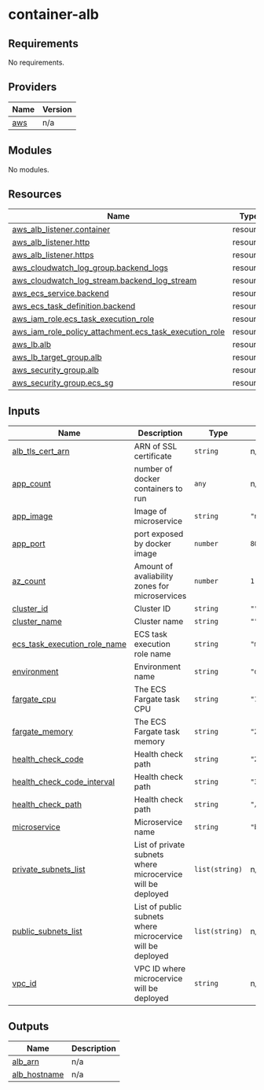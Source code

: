 # container-alb

<!-- BEGINNING OF PRE-COMMIT-TERRAFORM DOCS HOOK -->
## Requirements

No requirements.

## Providers

| Name | Version |
|------|---------|
| <a name="provider_aws"></a> [aws](#provider\_aws) | n/a |

## Modules

No modules.

## Resources

| Name | Type |
|------|------|
| [aws_alb_listener.container](https://registry.terraform.io/providers/hashicorp/aws/latest/docs/resources/alb_listener) | resource |
| [aws_alb_listener.http](https://registry.terraform.io/providers/hashicorp/aws/latest/docs/resources/alb_listener) | resource |
| [aws_alb_listener.https](https://registry.terraform.io/providers/hashicorp/aws/latest/docs/resources/alb_listener) | resource |
| [aws_cloudwatch_log_group.backend_logs](https://registry.terraform.io/providers/hashicorp/aws/latest/docs/resources/cloudwatch_log_group) | resource |
| [aws_cloudwatch_log_stream.backend_log_stream](https://registry.terraform.io/providers/hashicorp/aws/latest/docs/resources/cloudwatch_log_stream) | resource |
| [aws_ecs_service.backend](https://registry.terraform.io/providers/hashicorp/aws/latest/docs/resources/ecs_service) | resource |
| [aws_ecs_task_definition.backend](https://registry.terraform.io/providers/hashicorp/aws/latest/docs/resources/ecs_task_definition) | resource |
| [aws_iam_role.ecs_task_execution_role](https://registry.terraform.io/providers/hashicorp/aws/latest/docs/resources/iam_role) | resource |
| [aws_iam_role_policy_attachment.ecs_task_execution_role](https://registry.terraform.io/providers/hashicorp/aws/latest/docs/resources/iam_role_policy_attachment) | resource |
| [aws_lb.alb](https://registry.terraform.io/providers/hashicorp/aws/latest/docs/resources/lb) | resource |
| [aws_lb_target_group.alb](https://registry.terraform.io/providers/hashicorp/aws/latest/docs/resources/lb_target_group) | resource |
| [aws_security_group.alb](https://registry.terraform.io/providers/hashicorp/aws/latest/docs/resources/security_group) | resource |
| [aws_security_group.ecs_sg](https://registry.terraform.io/providers/hashicorp/aws/latest/docs/resources/security_group) | resource |

## Inputs

| Name | Description | Type | Default | Required |
|------|-------------|------|---------|:--------:|
| <a name="input_alb_tls_cert_arn"></a> [alb\_tls\_cert\_arn](#input\_alb\_tls\_cert\_arn) | ARN of SSL certificate | `string` | n/a | yes |
| <a name="input_app_count"></a> [app\_count](#input\_app\_count) | number of docker containers to run | `any` | n/a | yes |
| <a name="input_app_image"></a> [app\_image](#input\_app\_image) | Image of microservice | `string` | `"nginx:latest"` | no |
| <a name="input_app_port"></a> [app\_port](#input\_app\_port) | port exposed by docker image | `number` | `80` | no |
| <a name="input_az_count"></a> [az\_count](#input\_az\_count) | Amount of avaliability zones for microservices | `number` | `1` | no |
| <a name="input_cluster_id"></a> [cluster\_id](#input\_cluster\_id) | Cluster ID | `string` | `""` | no |
| <a name="input_cluster_name"></a> [cluster\_name](#input\_cluster\_name) | Cluster name | `string` | `""` | no |
| <a name="input_ecs_task_execution_role_name"></a> [ecs\_task\_execution\_role\_name](#input\_ecs\_task\_execution\_role\_name) | ECS task execution role name | `string` | `"myEcsTaskExecutionRole"` | no |
| <a name="input_environment"></a> [environment](#input\_environment) | Environment name | `string` | `"dev"` | no |
| <a name="input_fargate_cpu"></a> [fargate\_cpu](#input\_fargate\_cpu) | The ECS Fargate task CPU | `string` | `"1024"` | no |
| <a name="input_fargate_memory"></a> [fargate\_memory](#input\_fargate\_memory) | The ECS Fargate task memory | `string` | `"2048"` | no |
| <a name="input_health_check_code"></a> [health\_check\_code](#input\_health\_check\_code) | Health check path | `string` | `"200"` | no |
| <a name="input_health_check_code_interval"></a> [health\_check\_code\_interval](#input\_health\_check\_code\_interval) | Health check path | `string` | `"30"` | no |
| <a name="input_health_check_path"></a> [health\_check\_path](#input\_health\_check\_path) | Health check path | `string` | `"/"` | no |
| <a name="input_microservice"></a> [microservice](#input\_microservice) | Microservice name | `string` | `"backend"` | no |
| <a name="input_private_subnets_list"></a> [private\_subnets\_list](#input\_private\_subnets\_list) | List of private subnets where microcervice will be deployed | `list(string)` | n/a | yes |
| <a name="input_public_subnets_list"></a> [public\_subnets\_list](#input\_public\_subnets\_list) | List of public subnets where microcervice will be deployed | `list(string)` | n/a | yes |
| <a name="input_vpc_id"></a> [vpc\_id](#input\_vpc\_id) | VPC ID where microcervice will be deployed | `string` | n/a | yes |

## Outputs

| Name | Description |
|------|-------------|
| <a name="output_alb_arn"></a> [alb\_arn](#output\_alb\_arn) | n/a |
| <a name="output_alb_hostname"></a> [alb\_hostname](#output\_alb\_hostname) | n/a |
<!-- END OF PRE-COMMIT-TERRAFORM DOCS HOOK -->

